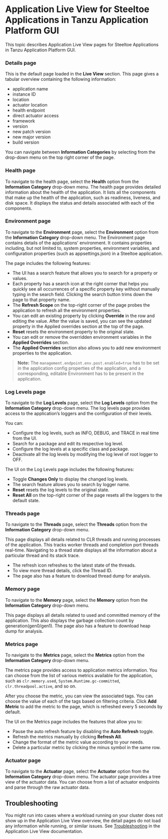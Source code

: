 # Application Live View for Steeltoe Applications in Tanzu Application Platform GUI

This topic describes Application Live View pages for Steeltoe Applications in Tanzu Application Platform GUI.


### <a id="details-page"></a> Details page

This is the default page loaded in the **Live View** section.
This page gives a tabular overview containing the following information:

- application name
- instance ID
- location
- actuator location
- health endpoint
- direct actuator access
- framework
- version
- new patch version
- new major version
- build version

You can navigate between **Information Categories** by selecting from the drop-down menu on the
top right corner of the page.


### <a id="health-page"></a> Health page

To navigate to the health page, select the **Health** option from the
**Information Category** drop-down menu.
The health page provides detailed information about the health of the application.
It lists all the components that make up the health of the application, such as readiness, liveness, and disk space.
It displays the status and details associated with each of the components.


### <a id="environment-page"></a> Environment page

To navigate to the **Environment** page, select the **Environment** option from the
**Information Category** drop-down menu.
The Environment page contains details of the applications' environment.
It contains properties including, but not limited to, system properties, environment variables, and configuration properties (such as appsettings.json) in a Steeltoe application.

The page includes the following features:

- The UI has a search feature that allows you to search for a property or values.
- Each property has a search icon at the right corner that helps you quickly see all occurrences of a specific property key without manually typing in the search field. Clicking the search button trims down the page to that property name.
- The **Refresh Scope** on the top-right corner of the page probes the application to refresh all the environment properties.
- You can edit an existing property by clicking **Override** in the row and editing the value. After the value is saved, you can see the updated property in the Applied overrides section at the top of the page.
- **Reset** resets the environment property to the original state.
- You can edit or remove the overridden environment variables in the **Applied Overrides** section.
- The **Applied Overrides** section also allows you to add new environment properties to the application.

> **Note:** The `management.endpoint.env.post.enabled=true` has to be set in the application config
> properties of the application, and a corresponding, editable Environment has to be present in the application.


### <a id="log-levels-page"></a> Log Levels page

To navigate to the **Log Levels** page, select the **Log Levels** option from the
**Information Category** drop-down menu.
The log levels page provides access to the application’s loggers and the configuration of their levels.

You can:

- Configure the log levels, such as INFO, DEBUG, and TRACE in real time from the UI.
- Search for a package and edit its respective log level.
- Configure the log levels at a specific class and package.
- Deactivate all the log levels by modifying the log level of root logger to OFF.

The UI on the Log Levels page includes the following features: 

- Toggle **Changes Only** to display the changed log levels.
- The search feature allows you to search by logger name.
- **Reset** resets the log levels to the original state.
- **Reset All** on the top-right corner of the page resets all the loggers to the default state.


### <a id="threads-page"></a> Threads page

To navigate to the **Threads** page, select the **Threads** option from the
**Information Category** drop-down menu.

This page displays all details related to CLR threads and running processes of the application.
This tracks worker threads and completion port threads real-time.
Navigating to a thread state displays all the information about a particular thread and its stack trace.

- The refresh icon refreshes to the latest state of the threads.
- To view more thread details, click the Thread ID.
- The page also has a feature to download thread dump for analysis.


### <a id="memory-page"></a> Memory page

To navigate to the **Memory** page, select the **Memory** option from the
**Information Category** drop-down menu.

This page displays all details related to used and committed memory of the application. This also displays the garbage collection count by generation(gen0/gen1).
The page also has a feature to download heap dump for analysis.


### <a id="metrics-page"></a> Metrics page

To navigate to the **Metrics** page, select the **Metrics** option from the
**Information Category** drop-down menu.


The metrics page provides access to application metrics information.
You can choose from the list of various metrics available for the application, such as
`clr.memory.used`, `System.Runtime.gc-committed`, `clr.threadpool.active`, and so on.

After you choose the metric, you can view the associated tags.
You can choose the value of each of the tags based on filtering criteria.
Click **Add Metric** to add the metric to the page, which is refreshed every 5 seconds by default.

The UI on the Metrics page includes the features that allow you to:

- Pause the auto refresh feature by disabling the **Auto Refresh** toggle.
- Refresh the metrics manually by clicking **Refresh All**.
- Change the format of the metric value according to your needs.
- Delete a particular metric by clicking the minus symbol in the same row.


### <a id="actuator-page"></a> Actuator page

To navigate to the **Actuator** page, select the **Actuator** option from the
**Information Category** drop-down menu.
The actuator page provides a tree view of the actuator data.
You can choose from a list of actuator endpoints and parse through the raw actuator data.


## <a id="troubleshooting"></a> Troubleshooting

You might run into cases where a workload running on your cluster does not show up in the
Application Live View overview, the detail pages do not load any information while running, or similar issues. See [Troubleshooting](../../app-live-view/troubleshooting.md) in the Application Live View documentation.
